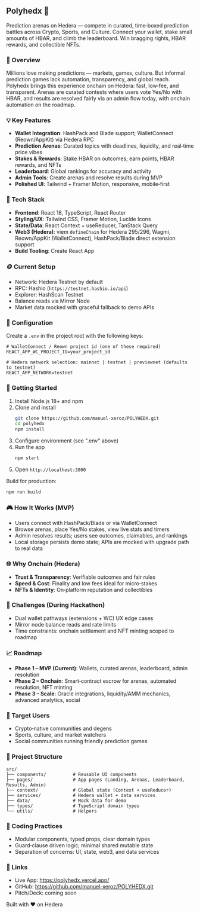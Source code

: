 ## Polyhedx 🎲
Prediction arenas on Hedera — compete in curated, time‑boxed prediction battles across Crypto, Sports, and Culture. Connect your wallet, stake small amounts of HBAR, and climb the leaderboard. Win bragging rights, HBAR rewards, and collectible NFTs.

### 🚀 Overview
Millions love making predictions — markets, games, culture. But informal prediction games lack automation, transparency, and global reach. Polyhedx brings this experience onchain on Hedera: fast, low‑fee, and transparent. Arenas are curated contests where users vote Yes/No with HBAR, and results are resolved fairly via an admin flow today, with onchain automation on the roadmap.

### 💡 Key Features
- **Wallet Integration**: HashPack and Blade support; WalletConnect (Reown/AppKit) via Hedera RPC
- **Prediction Arenas**: Curated topics with deadlines, liquidity, and real‑time price vibes
- **Stakes & Rewards**: Stake HBAR on outcomes; earn points, HBAR rewards, and NFTs
- **Leaderboard**: Global rankings for accuracy and activity
- **Admin Tools**: Create arenas and resolve results during MVP
- **Polished UI**: Tailwind + Framer Motion, responsive, mobile‑first

### 🧱 Tech Stack
- **Frontend**: React 18, TypeScript, React Router
- **Styling/UX**: Tailwind CSS, Framer Motion, Lucide Icons
- **State/Data**: React Context + useReducer, TanStack Query
- **Web3 (Hedera)**: viem `defineChain` for Hedera 295/296, Wagmi, Reown/AppKit (WalletConnect), HashPack/Blade direct extension support
- **Build Tooling**: Create React App

### 🪙 Current Setup
- Network: Hedera Testnet by default
- RPC: Hashio (`https://testnet.hashio.io/api`)
- Explorer: HashScan Testnet
- Balance reads via Mirror Node
- Market data mocked with graceful fallback to demo APIs

### 🔧 Configuration
Create a `.env` in the project root with the following keys:

```env
# WalletConnect / Reown project id (one of these required)
REACT_APP_WC_PROJECT_ID=your_project_id

# Hedera network selection: mainnet | testnet | previewnet (defaults to testnet)
REACT_APP_NETWORK=testnet
```

### 🧪 Getting Started
1. Install Node.js 18+ and npm
2. Clone and install
   ```bash
   git clone https://github.com/manuel-xeroz/POLYHEDX.git
   cd polyhedx
   npm install
   ```
3. Configure environment (see ".env" above)
4. Run the app
   ```bash
   npm start
   ```
5. Open `http://localhost:3000`

Build for production:
```bash
npm run build
```

### 🎮 How It Works (MVP)
- Users connect with HashPack/Blade or via WalletConnect
- Browse arenas, place Yes/No stakes, view live stats and timers
- Admin resolves results; users see outcomes, claimables, and rankings
- Local storage persists demo state; APIs are mocked with upgrade path to real data

### 🌐 Why Onchain (Hedera)
- **Trust & Transparency**: Verifiable outcomes and fair rules
- **Speed & Cost**: Finality and low fees ideal for micro‑stakes
- **NFTs & Identity**: On‑platform reputation and collectibles

### 🧠 Challenges (During Hackathon)
- Dual wallet pathways (extensions + WC) UX edge cases
- Mirror node balance reads and rate limits
- Time constraints: onchain settlement and NFT minting scoped to roadmap

### 📈 Roadmap
- **Phase 1 – MVP (Current)**: Wallets, curated arenas, leaderboard, admin resolution
- **Phase 2 – Onchain**: Smart‑contract escrow for arenas, automated resolution, NFT minting
- **Phase 3 – Scale**: Oracle integrations, liquidity/AMM mechanics, advanced analytics, social

### 👥 Target Users
- Crypto‑native communities and degens
- Sports, culture, and market watchers
- Social communities running friendly prediction games

### 📁 Project Structure
```
src/
├── components/          # Reusable UI components
├── pages/               # App pages (Landing, Arenas, Leaderboard, Results, Admin)
├── context/             # Global state (Context + useReducer)
├── services/            # Hedera wallet + data services
├── data/                # Mock data for demo
├── types/               # TypeScript domain types
└── utils/               # Helpers
```

### 🧹 Coding Practices
- Modular components, typed props, clear domain types
- Guard‑clause driven logic; minimal shared mutable state
- Separation of concerns: UI, state, web3, and data services

### 🔗 Links
- Live App: https://polyhedx.vercel.app/
- GitHub: https://github.com/manuel-xeroz/POLYHEDX.git
- Pitch/Deck: coming soon


Built with ❤️ on Hedera
